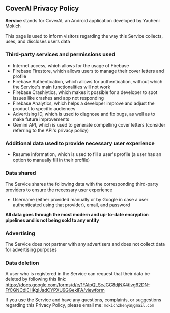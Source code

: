 

## CoverAI Privacy Policy


**Service** stands for CoverAI, an Android application developed by Yauheni Mokich

This page is used to inform visitors regarding the way this Service collects, uses, and discloses users data


### Third-party services and permissions used
- Internet access, which allows for the usage of Firebase
- Firebase Firestore, which allows users to manage their cover letters and profile
- Firebase Authentication, which allows for authentication, without which the Service's main functionalities will not work
- Firebase Crashlytics, which makes it possible for a developer to spot issues like crashes and app not responding
- Firebase Analytics, which helps a developer improve and adjust the product to specific audiences
- Advertising ID, which is used to diagnose and fix bugs, as well as to make future improvements
- Gemini API, which is used to generate compelling cover letters (consider referring to the API's privacy policy)

### Additional data used to provide necessary user experience
- Resume information, which is used to fill a user's profile (a user has an option to manually fill in their profile)

### Data shared
The Service shares the following data with the corresponding third-party providers to ensure the necessary user experience
- Username (either provided manually or by Google in case a user authenticated using that provider), email, and password

**All data goes through the most modern and up-to-date encryption pipelines and is not being sold to any entity**

### Advertising
The Service does not partner with any advertisers and does not collect data for advertising purposes
  
### Data deletion
A user who is registered in the Service can request that their data be deleted by following this link:
https://docs.google.com/forms/d/e/1FAIpQLScJGC8djNX4tlvg62DN-FfCGNCdlEHKgIJadCYPXU9GGeklFA/viewform

If you use the Service and have any questions, complaints, or suggestions regarding this Privacy Policy, please email me: `mokichzhenya@gmail.com`

